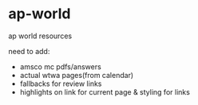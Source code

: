 # ap-world
ap world resources

need to add:
+ amsco mc pdfs/answers
+ actual wtwa pages(from calendar)
+ fallbacks for review links
+ highlights on link for current page & styling for links
